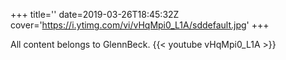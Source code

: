 +++
title=''
date=2019-03-26T18:45:32Z
cover='https://i.ytimg.com/vi/vHqMpi0_L1A/sddefault.jpg'
+++

All content belongs to GlennBeck.
{{< youtube vHqMpi0_L1A >}}
